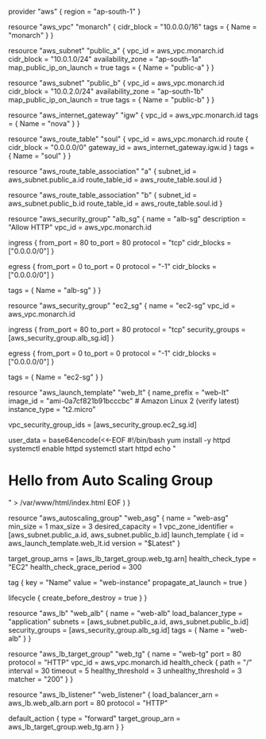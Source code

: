 provider "aws" {
  region = "ap-south-1"
}

resource "aws_vpc" "monarch" {
  cidr_block = "10.0.0.0/16"
  tags = { Name = "monarch" }
}

resource "aws_subnet" "public_a" {
  vpc_id     = aws_vpc.monarch.id
  cidr_block = "10.0.1.0/24"
  availability_zone = "ap-south-1a"
  map_public_ip_on_launch = true
  tags = { Name = "public-a" }
}

resource "aws_subnet" "public_b" {
  vpc_id     = aws_vpc.monarch.id
  cidr_block = "10.0.2.0/24"
  availability_zone = "ap-south-1b"
  map_public_ip_on_launch = true
  tags = { Name = "public-b" }
}

resource "aws_internet_gateway" "igw" {
  vpc_id = aws_vpc.monarch.id
  tags = { Name = "nova" }
}

resource "aws_route_table" "soul" {
  vpc_id = aws_vpc.monarch.id
  route {
    cidr_block = "0.0.0.0/0"
    gateway_id = aws_internet_gateway.igw.id
  }
  tags = { Name = "soul" }
}

resource "aws_route_table_association" "a" {
  subnet_id      = aws_subnet.public_a.id
  route_table_id = aws_route_table.soul.id
}

resource "aws_route_table_association" "b" {
  subnet_id      = aws_subnet.public_b.id
  route_table_id = aws_route_table.soul.id
}

resource "aws_security_group" "alb_sg" {
  name        = "alb-sg"
  description = "Allow HTTP"
  vpc_id      = aws_vpc.monarch.id

  ingress {
    from_port   = 80
    to_port     = 80
    protocol    = "tcp"
    cidr_blocks = ["0.0.0.0/0"]
  }

  egress {
    from_port   = 0
    to_port     = 0
    protocol    = "-1"
    cidr_blocks = ["0.0.0.0/0"]
  }

  tags = { Name = "alb-sg" }
}

resource "aws_security_group" "ec2_sg" {
  name        = "ec2-sg"
  vpc_id      = aws_vpc.monarch.id

  ingress {
    from_port   = 80
    to_port     = 80
    protocol    = "tcp"
    security_groups = [aws_security_group.alb_sg.id]
  }

  egress {
    from_port   = 0
    to_port     = 0
    protocol    = "-1"
    cidr_blocks = ["0.0.0.0/0"]
  }

  tags = { Name = "ec2-sg" }
}

resource "aws_launch_template" "web_lt" {
  name_prefix   = "web-lt"
  image_id      = "ami-0a7cf821b91bcccbc" # Amazon Linux 2 (verify latest)
  instance_type = "t2.micro"

  vpc_security_group_ids = [aws_security_group.ec2_sg.id]

  user_data = base64encode(<<-EOF
              #!/bin/bash
              yum install -y httpd
              systemctl enable httpd
              systemctl start httpd
              echo "<h1>Hello from Auto Scaling Group</h1>" > /var/www/html/index.html
              EOF
            )
}

resource "aws_autoscaling_group" "web_asg" {
  name                      = "web-asg"
  min_size                  = 1
  max_size                  = 3
  desired_capacity          = 1
  vpc_zone_identifier       = [aws_subnet.public_a.id, aws_subnet.public_b.id]
  launch_template {
    id      = aws_launch_template.web_lt.id
    version = "$Latest"
  }

  target_group_arns = [aws_lb_target_group.web_tg.arn]
  health_check_type = "EC2"
  health_check_grace_period = 300

  tag {
    key                 = "Name"
    value               = "web-instance"
    propagate_at_launch = true
  }

  lifecycle {
    create_before_destroy = true
  }
}

resource "aws_lb" "web_alb" {
  name               = "web-alb"
  load_balancer_type = "application"
  subnets            = [aws_subnet.public_a.id, aws_subnet.public_b.id]
  security_groups    = [aws_security_group.alb_sg.id]
  tags = { Name = "web-alb" }
}

resource "aws_lb_target_group" "web_tg" {
  name     = "web-tg"
  port     = 80
  protocol = "HTTP"
  vpc_id   = aws_vpc.monarch.id
  health_check {
    path                = "/"
    interval            = 30
    timeout             = 5
    healthy_threshold   = 3
    unhealthy_threshold = 3
    matcher             = "200"
  }
}

resource "aws_lb_listener" "web_listener" {
  load_balancer_arn = aws_lb.web_alb.arn
  port              = 80
  protocol          = "HTTP"

  default_action {
    type             = "forward"
    target_group_arn = aws_lb_target_group.web_tg.arn
  }
}